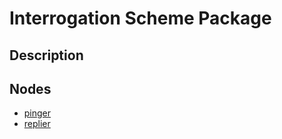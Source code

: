 # Interrogation Scheme Package

## Description

## Nodes
* [pinger](pinger.md)
* [replier](replier.md)

